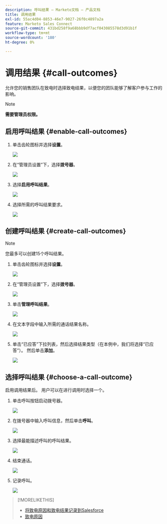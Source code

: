 ```yaml
---
description: 呼叫结果 — Marketo文档 — 产品文档
title: 调用结果
exl-id: 55ac4d04-8853-46e7-9027-26f0c4897a2a
feature: Marketo Sales Connect
source-git-commit: 431bd258f9a68bbb9df7acf043085578d3d91b1f
workflow-type: tm+mt
source-wordcount: '180'
ht-degree: 0%

---
```


# 调用结果 {#call-outcomes}

允许您的销售团队在致电时选择致电结果，以便您的团队能够了解客户参与工作的影响。

>[!NOTE]
>
>**需要管理员权限。**

## 启用呼叫结果 {#enable-call-outcomes}

1. 单击齿轮图标并选择&#x200B;**设置**。

   ![](assets/call-outcomes-1.png)

1. 在“管理员设置”下，选择&#x200B;**拨号器**。

   ![](assets/call-outcomes-2.png)

1. 选择&#x200B;**启用呼叫结果**。

   ![](assets/call-outcomes-3.png)

1. 选择所需的呼叫结果要求。

   ![](assets/call-outcomes-4.png)

## 创建呼叫结果 {#create-call-outcomes}

>[!NOTE]
>
>您最多可以创建15个呼叫结果。

1. 单击齿轮图标并选择&#x200B;**设置**。

   ![](assets/call-outcomes-5.png)

1. 在“管理员设置”下，选择&#x200B;**拨号器**。

   ![](assets/call-outcomes-6.png)

1. 单击&#x200B;**管理呼叫结果**。

   ![](assets/call-outcomes-7.png)

1. 在文本字段中输入所需的通话结果名称。

   ![](assets/call-outcomes-8.png)

1. 单击“已应答”下拉列表，然后选择结果类型（在本例中，我们将选择“已应答”）。 然后单击&#x200B;**添加**。

   ![](assets/call-outcomes-9.png)

## 选择呼叫结果 {#choose-a-call-outcome}

启用调用结果后。 用户可以在进行调用时选择一个。

1. 单击呼叫按钮启动拨号器。

   ![](assets/call-outcomes-10.png)

1. 在拨号器中输入呼叫信息，然后单击&#x200B;**呼叫**。

   ![](assets/call-outcomes-11.png)

1. 选择最能描述呼叫的呼叫结果。

   ![](assets/call-outcomes-12.png)

1. 结束通话。

   ![](assets/call-outcomes-13.png)

1. 记录呼叫。

   ![](assets/call-outcomes-14.png)

>[!MORELIKETHIS]
>
>* [将致电原因和致电结果记录到Salesforce](/help/marketo/product-docs/marketo-sales-connect/phone/log-call-reasons-and-call-outcomes-to-salesforce.md)
>* [致电原因](/help/marketo/product-docs/marketo-sales-connect/phone/call-reasons.md)
